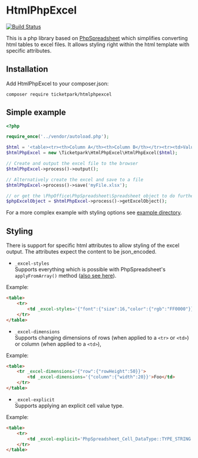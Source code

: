 # HtmlPhpExcel

[![Build Status](https://github.com/Ticketpark/HtmlPhpExcel/actions/workflows/tests.yml/badge.svg)](https://github.com/Ticketpark/HtmlPhpExcel/actions)

This is a php library based on [PhpSpreadsheet](https://github.com/PHPOffice/PhpSpreadsheet) which simplifies converting html tables to excel files. It allows styling right within the html template with specific attributes.

## Installation

Add HtmlPhpExcel to your composer.json:

```
composer require ticketpark/htmlphpexcel
```


## Simple example
```php
<?php

require_once('../vendor/autoload.php');

$html = '<table><tr><th>Column A</th><th>Column B</th></tr><tr><td>Value A</td><td>Value B</td></tr></table>';
$htmlPhpExcel = new \Ticketpark\HtmlPhpExcel\HtmlPhpExcel($html);

// Create and output the excel file to the browser
$htmlPhpExcel->process()->output();

// Alternatively create the excel and save to a file
$htmlPhpExcel->process()->save('myFile.xlsx');

// or get the \PhpOffice\PhpSpreadsheet\Spreadsheet object to do further work with it
$phpExcelObject = $htmlPhpExcel->process()->getExcelObject();

```

For a more complex example with styling options see [example directory](example).

## Styling
There is support for specific html attributes to allow styling of the excel output. The attributes expect the content to be json_encoded.

* `_excel-styles`<br>Supports everything which is possible with PhpSpreadsheet's `applyFromArray()` method ([also see here](https://phpspreadsheet.readthedocs.io/en/latest/topics/recipes/#valid-array-keys-for-style-applyfromarray)).

Example:
```html
<table>
    <tr>
        <td _excel-styles='{"font":{"size":16,"color":{"rgb":"FF0000"}}}'>Foo</td>
    </tr>
</table>
```

* `_excel-dimensions`<br>Supports changing dimensions of rows (when applied to a `<tr>` or `<td>`) or column (when applied to a `<td>`),

Example:
```html
<table>
    <tr _excel-dimensions='{"row":{"rowHeight":50}}'>
        <td _excel-dimensions='{"column":{"width":20}}'>Foo</td>
    </tr>
</table>
```

* `_excel-explicit`<br>Supports applying an explicit cell value type.

Example:
```html
<table>
    <tr>
        <td _excel-explicit='PhpSpreadsheet_Cell_DataType::TYPE_STRING'>0022</td>
    </tr>
</table>
```